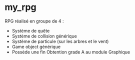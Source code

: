 # my_rpg

RPG réalisé en groupe de 4 :
- Système de quête
- Système de collision générique
- Système de particule (sur les arbres et le vent)
- Game object générique
- Possède une fin
Obtention grade A au module Graphique
